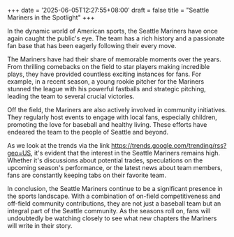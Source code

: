 +++
date = '2025-06-05T12:27:55+08:00'
draft = false
title = "Seattle Mariners in the Spotlight"
+++

In the dynamic world of American sports, the Seattle Mariners have once again caught the public's eye. The team has a rich history and a passionate fan base that has been eagerly following their every move.

The Mariners have had their share of memorable moments over the years. From thrilling comebacks on the field to star players making incredible plays, they have provided countless exciting instances for fans. For example, in a recent season, a young rookie pitcher for the Mariners stunned the league with his powerful fastballs and strategic pitching, leading the team to several crucial victories.

Off the field, the Mariners are also actively involved in community initiatives. They regularly host events to engage with local fans, especially children, promoting the love for baseball and healthy living. These efforts have endeared the team to the people of Seattle and beyond.

As we look at the trends via the link https://trends.google.com/trending/rss?geo=US, it's evident that the interest in the Seattle Mariners remains high. Whether it's discussions about potential trades, speculations on the upcoming season's performance, or the latest news about team members, fans are constantly keeping tabs on their favorite team.

In conclusion, the Seattle Mariners continue to be a significant presence in the sports landscape. With a combination of on-field competitiveness and off-field community contributions, they are not just a baseball team but an integral part of the Seattle community. As the seasons roll on, fans will undoubtedly be watching closely to see what new chapters the Mariners will write in their story.